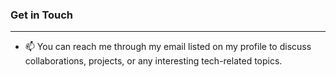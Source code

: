 ### Get in Touch
---

- 📫 You can reach me through my email listed on my profile to discuss collaborations, projects, or any interesting tech-related topics.
